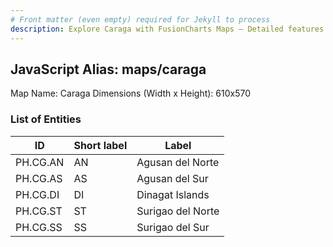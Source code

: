 ```yaml
---
# Front matter (even empty) required for Jekyll to process
description: Explore Caraga with FusionCharts Maps – Detailed features for seamless integration. Try now & enhance your data visualization today! 
---
```


## JavaScript Alias: maps/caraga

Map Name: Caraga
Dimensions (Width x Height): 610x570





### List of Entities

ID | Short label | Label
---|---|---|
PH.CG.AN | AN | Agusan del Norte
PH.CG.AS | AS | Agusan del Sur
PH.CG.DI | DI | Dinagat Islands
PH.CG.ST | ST | Surigao del Norte		
PH.CG.SS | SS | Surigao del Sur